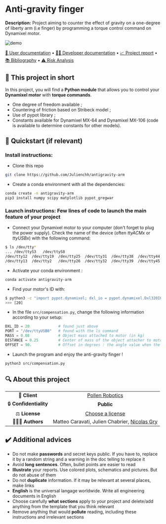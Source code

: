 # Anti-gravity finger

**Description:** Project aiming to counter the effect of gravity on a one-degree of liberty arm (i.e finger) by programming a torque control command on Dynamixel motor.

![demo](https://raw.githubusercontent.com/Julienchh/antigravity-arm/master/assets/demo.gif)

[📖 User documentation](docs/user) • [👨‍💻 Developer documentation](docs/developer) • [📈 Project report](docs/report) • [📚 Bibliography](docs/bibliography) • [⚠️ Risk Analysis](docs/risk)
  
## 📄 This project in short

In this project, you will find a **Python module** that allows you to control your **Dynamixel motor** with **torque commands**.


* One degree of freedom available ;
* Countering of friction based on Stribeck model ;
* Use of pypot library ;
* Constants available for Dynamixel MX-64 and Dynamixel MX-106 (code is available to determine constants for other models).

## 🚀 Quickstart (if relevant)

### **Install instructions**:

* Clone this repo
```bash
git clone https://github.com/Julienchh/antigravity-arm
```


* Create a conda environment with all the dependencies:
```bash
conda create -n antigravity-arm
pip3 install numpy scipy matplotlib pypot_gregwar
```


### **Launch instructions**: Few lines of code to launch the main feature of your project

* Connect your Dynamixel motor to your computer (don't forget to plug the power supply). Check the name of the device (often *ttyACMx* or *ttyUSBx*) with the following command:

```bash
$ ls /dev/tty*
... /dev/ttyS3   /dev/ttyS8
/dev/tty12  /dev/tty19  /dev/tty25  /dev/tty31  /dev/tty38  /dev/tty44  /dev/tty50  /dev/tty57  /dev/tty63  /dev/ttyS11  /dev/ttyS18  /dev/ttyS24  /dev/ttyS30  /dev/ttyS9
/dev/tty13  /dev/tty2   /dev/tty26  /dev/tty32  /dev/tty39  /dev/tty45  /dev/tty51  /dev/tty58  /dev/tty7   /dev/ttyS12  /dev/ttyS19  /dev/ttyS25  /dev/ttyS31  /dev/ttyUSB0 # here, it is the last one 
```
* Activate your conda environment :
```bash
conda activate antigravity-arm
```
* Find your motor's ID with:
```bash
$ python3 -c "import pypot.dynamixel; dxl_io = pypot.dynamixel.Dxl320IO('/dev/ttyUSB0'); print(dxl_io.scan())"
>>> [20]
```
* In the file `src/compensation.py`, change the following information according to your setup:

```python
DXL_ID = 20             # found just above
PORT = "/dev/ttyUSB0"   # found with the ls command 
MASS = 0.08             # Object mass attached to motor (in kg)
DISTANCE = 0.25         # Center of mass of the object attacher to motor
OFFSET = 90.            # Offset in degrees : the angle value when the object attached to the motor is pointing downwards (minimal torque value)
```

* Launch the program and enjoy the anti-gravity finger !

```bash
python3 src/compensation.py
```

## 🔍 About this project

|       |        |
|:----------------------------:|:-----------------------------------------------------------------------:|
| 💼 **Client**                |  [Pollen Robotics](https://www.pollen-robotics.com/)                                              |
| 🔒 **Confidentiality**       | **Public**                                          |
| ⚖️ **License**               |  [Choose a license](https://choosealicense.com/)                  |
| 👨‍👨‍👦 **Authors**               |  Matteo Caravati, Julien Chabrier, [Nicolas Gry](https://www.linkedin.com/in/nicolas-gry/)    |


## ✔️ Additional advices

* Do not make **passwords** and secret keys public. If you have to, replace it by a random string and a warning in the doc telling to replace it
* Avoid **long sentences**. Often, bullet points are easier to read
* **Illustrate** your reports. Use colored plots, schematics and pictures. But do not abuse of them
* Do not **duplicate** information. If it may be relevant at several places, make links
* **English** is the universal langage worldwide. Write all engineering documents in English
* Choose carefully **what sections** apply to your project and delete/add anything from the template that you think relevant
* Remove anything that would **pollute** reading, including these instructions and irrelevant sections
